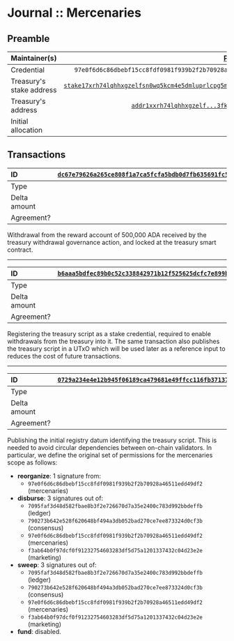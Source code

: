 # Journal :: Mercenaries

## Preamble

| Maintainer(s)            |                                                 [Pi Lanningham][] |
| :----------------------- | ----------------------------------------------------------------: |
| Credential               |        `97e0f6d6c86dbebf15cc8fdf0981f939b2f2b70928a46511edd49df2` |
| Treasury's stake address | [`stake17xrh74lqhhxgzelfsn0wq5kcm4e5dmluprlcpg5mq30p5yqhgk7k8`][] |
| Treasury's address       |                    [`addr1xxrh74lqhhxgzelf...3fkpz7rggqpymr9r`][] |
| Initial allocation       |                                                          ₳500,000 |

## Transactions

| ID           | [`dc67e79626a265ce808f1a7ca5fcfa5bdb0d7fb635691fc5bd82917930d8f266`][] |
| :----------- | ---------------------------------------------------------------------: |
| Type         |                                                             initialize |
| Delta amount |                                                           +500,000 ADA |
| Agreement?   |                                                                    N/A |

Withdrawal from the reward account of 500,000 ADA received by the treasury withdrawal governance action, and locked at the treasury smart contract.

---

| ID           | [`b6aaa5bdfec89b0c52c338842971b12f525625dcfc7e899b4c8ebb15f8a45857`][] |
| :----------- | ---------------------------------------------------------------------: |
| Type         |                                                           `initialize` |
| Delta amount |                                                                      0 |
| Agreement?   |                                                                    N/A |

Registering the treasury script as a stake credential, required to enable withdrawals from the treasury into it. The same transaction also publishes the treasury script in a UTxO which will be used later as a reference input to reduces the cost of future transactions.

---

| ID           | [`0729a234e4e12b945f06189ca479681e49ffcc116fb3713720bada72180fe27c`][] |
| :----------- | ---------------------------------------------------------------------: |
| Type         |                                                              `publish` |
| Delta amount |                                                                      0 |
| Agreement?   |                                                                    N/A |

Publishing the initial registry datum identifying the treasury script. This is needed to avoid circular dependencies between on-chain validators. In particular, we define the original set of permissions for the mercenaries scope as follows:

- **reorganize**: 1 signature from:
  - `97e0f6d6c86dbebf15cc8fdf0981f939b2f2b70928a46511edd49df2` (mercenaries)
- **disburse**: 3 signatures out of:
  - `7095faf3d48d582fbae8b3f2e726670d7a35e2400c783d992bbdeffb` (ledger)
  - `790273b642e528f620648bf494a3db052bad270ce7ee873324d0cf3b` (consensus)
  - `97e0f6d6c86dbebf15cc8fdf0981f939b2f2b70928a46511edd49df2` (mercenaries)
  - `f3ab64b0f97dcf0f91232754603283df5d75a1201337432c04d23e2e` (marketing)
- **sweep**: 3 signatures out of:
  - `7095faf3d48d582fbae8b3f2e726670d7a35e2400c783d992bbdeffb` (ledger)
  - `790273b642e528f620648bf494a3db052bad270ce7ee873324d0cf3b` (consensus)
  - `97e0f6d6c86dbebf15cc8fdf0981f939b2f2b70928a46511edd49df2` (mercenaries)
  - `f3ab64b0f97dcf0f91232754603283df5d75a1201337432c04d23e2e` (marketing)
- **fund**: disabled.

[Pi Lanningham]: https://github.com/Quantumplation

<!-- TODO: use explorer.cardano.org deeplink once it supports stake addresses -->

[`stake17xrh74lqhhxgzelfsn0wq5kcm4e5dmluprlcpg5mq30p5yqhgk7k8`]: https://cardanoscan.io/stakeKey/stake17xrh74lqhhxgzelfsn0wq5kcm4e5dmluprlcpg5mq30p5yqhgk7k8
[`addr1xxrh74lqhhxgzelf...3fkpz7rggqpymr9r`]: https://explorer.cardano.org/address/addr1xxrh74lqhhxgzelfsn0wq5kcm4e5dmluprlcpg5mq30p5yy80at7p0wvs9n7npx7upfd3htngmhlcz8lsz3fkpz7rggqpymr9r
[`dc67e79626a265ce808f1a7ca5fcfa5bdb0d7fb635691fc5bd82917930d8f266`]: https://explorer.cardano.org/tx/dc67e79626a265ce808f1a7ca5fcfa5bdb0d7fb635691fc5bd82917930d8f266
[`0729a234e4e12b945f06189ca479681e49ffcc116fb3713720bada72180fe27c`]: https://explorer.cardano.org/tx/0729a234e4e12b945f06189ca479681e49ffcc116fb3713720bada72180fe27c
[`b6aaa5bdfec89b0c52c338842971b12f525625dcfc7e899b4c8ebb15f8a45857`]: https://explorer.cardano.org/tx/b6aaa5bdfec89b0c52c338842971b12f525625dcfc7e899b4c8ebb15f8a45857
